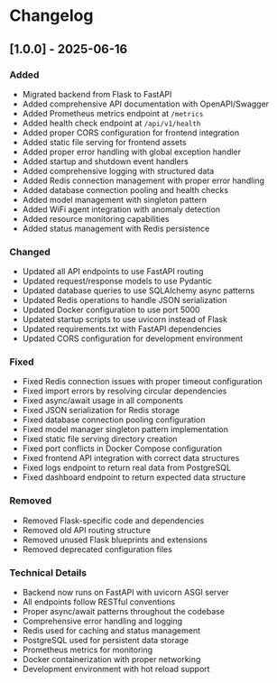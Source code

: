 # Changelog

## [1.0.0] - 2025-06-16

### Added
- Migrated backend from Flask to FastAPI
- Added comprehensive API documentation with OpenAPI/Swagger
- Added Prometheus metrics endpoint at `/metrics`
- Added health check endpoint at `/api/v1/health`
- Added proper CORS configuration for frontend integration
- Added static file serving for frontend assets
- Added proper error handling with global exception handler
- Added startup and shutdown event handlers
- Added comprehensive logging with structured data
- Added Redis connection management with proper error handling
- Added database connection pooling and health checks
- Added model management with singleton pattern
- Added WiFi agent integration with anomaly detection
- Added resource monitoring capabilities
- Added status management with Redis persistence

### Changed
- Updated all API endpoints to use FastAPI routing
- Updated request/response models to use Pydantic
- Updated database queries to use SQLAlchemy async patterns
- Updated Redis operations to handle JSON serialization
- Updated Docker configuration to use port 5000
- Updated startup scripts to use uvicorn instead of Flask
- Updated requirements.txt with FastAPI dependencies
- Updated CORS configuration for development environment

### Fixed
- Fixed Redis connection issues with proper timeout configuration
- Fixed import errors by resolving circular dependencies
- Fixed async/await usage in all components
- Fixed JSON serialization for Redis storage
- Fixed database connection pooling configuration
- Fixed model manager singleton pattern implementation
- Fixed static file serving directory creation
- Fixed port conflicts in Docker Compose configuration
- Fixed frontend API integration with correct data structures
- Fixed logs endpoint to return real data from PostgreSQL
- Fixed dashboard endpoint to return expected data structure

### Removed
- Removed Flask-specific code and dependencies
- Removed old API routing structure
- Removed unused Flask blueprints and extensions
- Removed deprecated configuration files

### Technical Details
- Backend now runs on FastAPI with uvicorn ASGI server
- All endpoints follow RESTful conventions
- Proper async/await patterns throughout the codebase
- Comprehensive error handling and logging
- Redis used for caching and status management
- PostgreSQL used for persistent data storage
- Prometheus metrics for monitoring
- Docker containerization with proper networking
- Development environment with hot reload support 